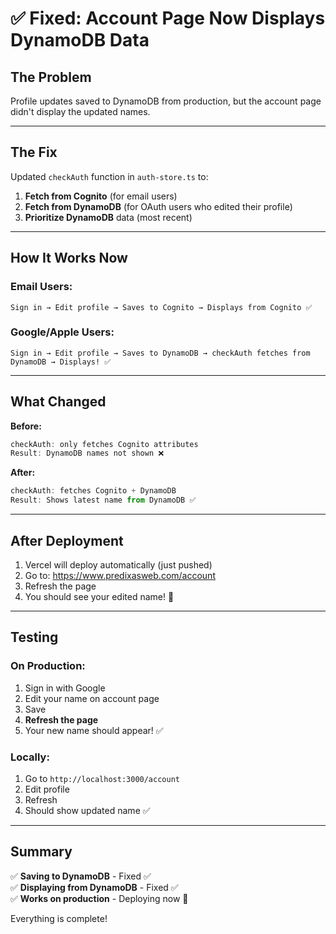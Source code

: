# ✅ Fixed: Account Page Now Displays DynamoDB Data

## The Problem

Profile updates saved to DynamoDB from production, but the account page didn't display the updated names.

---

## The Fix

Updated `checkAuth` function in `auth-store.ts` to:

1. **Fetch from Cognito** (for email users)
2. **Fetch from DynamoDB** (for OAuth users who edited their profile)
3. **Prioritize DynamoDB** data (most recent)

---

## How It Works Now

### Email Users:
```
Sign in → Edit profile → Saves to Cognito → Displays from Cognito ✅
```

### Google/Apple Users:
```
Sign in → Edit profile → Saves to DynamoDB → checkAuth fetches from DynamoDB → Displays! ✅
```

---

## What Changed

**Before:**
```typescript
checkAuth: only fetches Cognito attributes
Result: DynamoDB names not shown ❌
```

**After:**
```typescript
checkAuth: fetches Cognito + DynamoDB
Result: Shows latest name from DynamoDB ✅
```

---

## After Deployment

1. Vercel will deploy automatically (just pushed)
2. Go to: https://www.predixasweb.com/account
3. Refresh the page
4. You should see your edited name! 🎉

---

## Testing

### On Production:
1. Sign in with Google
2. Edit your name on account page
3. Save
4. **Refresh the page**
5. Your new name should appear! ✅

### Locally:
1. Go to `http://localhost:3000/account`
2. Edit profile
3. Refresh
4. Should show updated name ✅

---

## Summary

✅ **Saving to DynamoDB** - Fixed ✅  
✅ **Displaying from DynamoDB** - Fixed ✅  
✅ **Works on production** - Deploying now 🚀  

Everything is complete!



